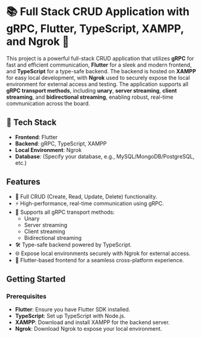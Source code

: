 # 📚 Full Stack CRUD Application with gRPC, Flutter, TypeScript, XAMPP, and Ngrok 🚀

This project is a powerful full-stack CRUD application that utilizes **gRPC** for fast and efficient communication, **Flutter** for a sleek and modern frontend, and **TypeScript** for a type-safe backend. The backend is hosted on **XAMPP** for easy local development, with **Ngrok** used to securely expose the local environment for external access and testing. The application supports all **gRPC transport methods**, including **unary**, **server streaming**, **client streaming**, and **bidirectional streaming**, enabling robust, real-time communication across the board.

## 🔧 Tech Stack

- **Frontend**: Flutter
- **Backend**: gRPC, TypeScript, XAMPP
- **Local Environment**: Ngrok
- **Database**: (Specify your database, e.g., MySQL/MongoDB/PostgreSQL, etc.)

## Features

- 🚀 Full CRUD (Create, Read, Update, Delete) functionality.
- ⚡ High-performance, real-time communication using gRPC.
- 🔁 Supports all gRPC transport methods:
  - Unary
  - Server streaming
  - Client streaming
  - Bidirectional streaming
- 🛠️ Type-safe backend powered by TypeScript.
- 🌐 Expose local environments securely with Ngrok for external access.
- 📱 Flutter-based frontend for a seamless cross-platform experience.

## Getting Started

### Prerequisites

- **Flutter**: Ensure you have Flutter SDK installed.
- **TypeScript**: Set up TypeScript with Node.js.
- **XAMPP**: Download and install XAMPP for the backend server.
- **Ngrok**: Download Ngrok to expose your local environment.
